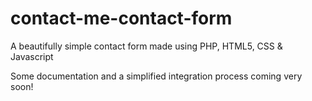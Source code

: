 # contact-me-contact-form
A beautifully simple contact form made using PHP, HTML5, CSS &amp; Javascript

Some documentation and a simplified integration process coming very soon!
